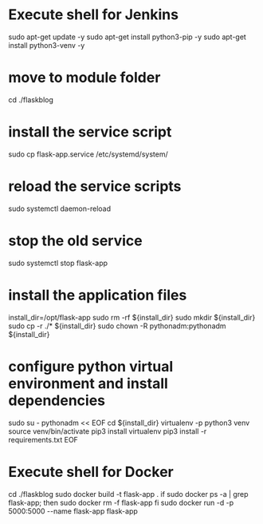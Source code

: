# Execute shell for Jenkins

sudo apt-get update -y
sudo apt-get install python3-pip -y
sudo apt-get install python3-venv -y

# move to module folder
cd ./flaskblog
# install the service script
sudo cp flask-app.service /etc/systemd/system/
# reload the service scripts
sudo systemctl daemon-reload
# stop the old service
sudo systemctl stop flask-app
# install the application files
install_dir=/opt/flask-app
sudo rm -rf ${install_dir}
sudo mkdir ${install_dir}
sudo cp -r ./* ${install_dir}
sudo chown -R pythonadm:pythonadm ${install_dir}
# configure python virtual environment and install dependencies
sudo su - pythonadm << EOF
cd ${install_dir}
virtualenv -p python3 venv
source venv/bin/activate
pip3 install virtualenv
pip3 install -r requirements.txt
EOF

# Execute shell for Docker

cd ./flaskblog
sudo docker build -t flask-app .
if sudo docker ps -a | grep flask-app;
	then sudo docker rm -f flask-app
fi
sudo docker run -d -p 5000:5000 --name flask-app flask-app
